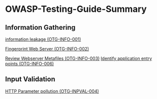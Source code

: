 # OWASP-Testing-Guide-Summary

## Information Gathering
[information leakage (OTG-INFO-001)](https://github.com/0x3h4b/OWASP-Testing-Guide-Summary/blob/main/OTG-INFO/Conduct%20search%20engine%20discovery-reconnaissance%20for%20information%20leakage%20(OTG-INFO-001).md)

[Fingerprint Web Server (OTG-INFO-002)](https://github.com/0x3h4b/OWASP-Testing-Guide-Summary/blob/main/OTG-INFO/Fingerprint%20Web%20Server%20(OTG-INFO-002).md)

[Review Webserver Metafiles (OTG-INFO-003)](https://github.com/0x3h4b/OWASP-Testing-Guide-Summary/blob/main/OTG-INFO/Review%20Webserver%20Metafiles%20for%20Information%20Leakage%20(OTG-INFO-003).md)
[Identify application entry points (OTG-INFO-006)](https://github.com/0x3h4b/OWASP-Testing-Guide-Summary/blob/main/OTG-INFO/Identify%20application%20entry%20points%20(OTG-INFO-006).md)

## Input Validation
[HTTP Parameter pollution (OTG-INPVAL-004)](https://github.com/0x3h4b/OWASP-Testing-Guide-Summary/blob/main/OTG-INPVAL/HTTP%20Parameter%20pollution%20(OTG-INPVAL-004).md)
